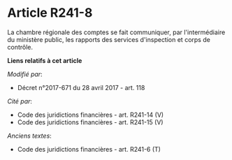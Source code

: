 # Article R241-8

La chambre régionale des comptes se fait communiquer, par l'intermédiaire du ministère public, les rapports des services
d'inspection et corps de contrôle.

**Liens relatifs à cet article**

_Modifié par_:

  - Décret n°2017-671 du 28 avril 2017 - art. 118

_Cité par_:

  - Code des juridictions financières - art. R241-14 (V)
  - Code des juridictions financières - art. R241-15 (V)

_Anciens textes_:

  - Code des juridictions financières - art. R241-6 (T)
